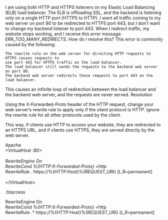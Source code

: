 
I am using both HTTP and HTTPS listeners on my Elastic Load Balancing (ELB) load balancer. 
The ELB is offloading SSL, and the backend is listening only on a single HTTP port (HTTPS to HTTP). 
I want all traffic coming to my web server on port 80 to be redirected to HTTPS port 443, 
but I don’t want to change my backend listener to port 443. When I redirect traffic, 
my website stops working, and I receive this error message: ERR_TOO_MANY_REDIRECTS. How do I resolve this?
This error is commonly caused by the following:

    The rewrite rule on the web server for directing HTTP requests to HTTPS causes requests to 
    use port 443 for HTTPS traffic on the load balancer.
    The load balancer still sends the requests to the backend web server on port 80.
    The backend web server redirects these requests to port 443 on the load balancer.

This causes an infinite loop of redirection between the load balancer and the backend web server, and the requests are never served.
Resolution

Using the X-Forwarded-Proto header of the HTTP request, change your web server’s rewrite rule to apply only if the client protocol is HTTP. Ignore the rewrite rule for all other protocols used by the client.

This way, if clients use HTTP to access your website, they are redirected to an HTTPS URL, and if clients use HTTPS, they are served directly by the web server.

Apache <br>
<VirtualHost *:80><br>
<br>
RewriteEngine On <br>
RewriteCond %{HTTP:X-Forwarded-Proto} =http<br>
RewriteRule .* https://%{HTTP:Host}%{REQUEST_URI} [L,R=permanent]<br>
<br>
<\/VirtualHost> <br>

.htaccess<br>

RewriteEngine On<br>
RewriteCond %{HTTP:X-Forwarded-Proto} =http<br>
RewriteRule .* https://%{HTTP:Host}%{REQUEST_URI} [L,R=permanent]<br>
